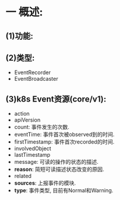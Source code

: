 # 一 概述:
## (1)功能:

## (2)类型:
- EventRecorder
- EventBroadcaster

## (3)k8s Event资源(core/v1):
- action
- apiVersion
- count: 事件发生的次数.
- eventTime: 事件首次被observed到的时间.
- firstTimestamp: 事件首次recorded的时间.
- involvedObject
- lastTimestamp
- message: 可读的操作的状态的描述.
- **reason**: 简短可读描述状态改变的原因.
- related
- **sources**: 上报事件的模块.
- **type**: 事件类型, 目前有Normal和Warning.
